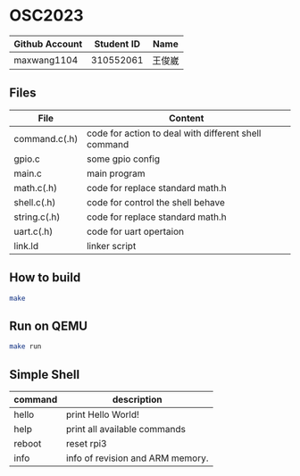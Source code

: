 # OSC2023

| Github Account | Student ID | Name          |
|----------------|------------|---------------|
| maxwang1104 | 310552061    | 王俊崴 |


## Files
| File          | Content                                               | 
| --------------| ----------------------------------------------------- | 
| command.c(.h) | code for action to deal with different shell command  |
| gpio.c        | some gpio config                                      |
| main.c        | main program                                          |
| math.c(.h)    | code for replace standard math.h                      |
| shell.c(.h)   | code for control the shell behave                     |
| string.c(.h)  | code for replace standard math.h                      |
| uart.c(.h)    | code for uart opertaion                               |
| link.ld       | linker script                                         |


## How to build

```bash
make
```

## Run on QEMU
```bash
make run
```

## Simple Shell
| command   | description                   | 
| ----------| ----------------------------- | 
| hello     | print Hello World!            |
| help      | print all available commands  |
| reboot    | reset rpi3                    |
| info      | info of revision and ARM memory.                  |
